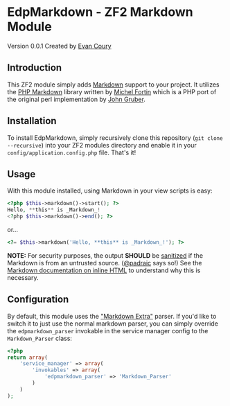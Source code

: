EdpMarkdown - ZF2 Markdown Module
=================================
Version 0.0.1 Created by [Evan Coury](http://blog.evan.pro/)

Introduction
------------
This ZF2 module simply adds [Markdown](http://daringfireball.net/projects/markdown/) support to your project. It utilizes the [PHP Markdown](http://michelf.com/projects/php-markdown/) library written by [Michel Fortin](http://michelf.com/) which is a PHP port of the original perl implementation by [John Gruber](http://daringfireball.net/).

Installation
------------
To install EdpMarkdown, simply recursively clone this repository (`git clone
--recursive`) into your ZF2 modules directory and enable it in your
`config/application.config.php` file.  That's it!

Usage
-----
With this module installed, using Markdown in your view scripts is easy:

```php
<?php $this->markdown()->start(); ?>
Hello, **this** is _Markdown_!
<?php $this->markdown()->end(); ?>
```

or...

```php
<?= $this->markdown('Hello, **this** is _Markdown_!'); ?>
```

**NOTE:** For security purposes, the output **SHOULD** be [sanitized](http://htmlpurifier.org/) if the Markdown is from an untrusted source. ([@padraic](https://github.com/padraic) says so!) See the [Markdown documentation on inline HTML](http://daringfireball.net/projects/markdown/syntax#html) to understand why this is necessary.

Configuration
-------------
By default, this module uses the ["Markdown Extra"](http://michelf.com/projects/php-markdown/extra/)
parser. If you'd like to switch it to just use the normal markdown parser, you
can simply override the `edpmarkdown_parser` invokable in the service manager
config to the `Markdown_Parser` class:

```php
<?php
return array(
    'service_manager' => array(
        'invokables' => array(
            'edpmarkdown_parser' => 'Markdown_Parser'
        )
    )
);
```
